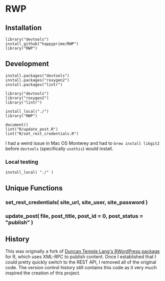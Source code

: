 # RWP

## Installation

```
library("devtools")
install_github("happyprime/RWP")
library("RWP")
```

## Development

```
install.packages("devtools")
install.packages("roxygen2")
install.packages("lintr")

library("devtools")
library("roxygen2")
library("lintr")

install_local("./")
library("RWP")

document()
lint("R/update_post.R")
lint("R/set_rest_credentials.R")
```

I had a weird issue in Mac OS Monterey and had to `brew install libgit2` before `devtools` (specifically `usethis`) would install.

### Local testing

```
install_local( "./" )
```

## Unique Functions

### set_rest_credentials( site_url, site_user, site_password )

### update_post( file, post_title, post_id = 0, post_status = "publish" )

## History

This was originally a fork of [Duncan Temple Lang's RWordPress package](https://github.com/duncantl/RWordPress) for R, which uses XML-RPC to publish content. Once I established that I could pretty quickly switch to the REST API, I removed all of the original code. The version control history still contains this code as it very much inspired the creation of this project.
